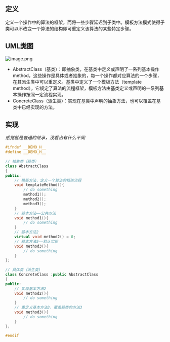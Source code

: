 ## 定义

定义一个操作中的算法的框架，而将一些步骤延迟到子类中。模板方法模式使得子类可以不改变一个算法的结构即可重定义该算法的某些特定步骤。

## UML类图

![image.png](assets/image-20210809160948-gsf3jzx.png)

* AbstractClass（基类）：即抽象类，在基类中定义或声明了一系列基本操作method，这些操作是具体或者抽象的，每一个操作都对应算法的一个步骤，在其派生类中可以重定义。基类中定义了一个模板方法（template method），它规定了算法的流程框架，模板方法由基类定义或声明的一系列基本操作按照一定流程实现。
* ConcreteClass（派生类）：实现在基类中声明的抽象方法，也可以覆盖在基类中已经实现的方法。

## 实现

*感觉就是普通的继承，没看出有什么不同*

```cpp
#ifndef __DEMO_H__
#define __DEMO_H__
 
// 抽象类（基类）
class AbstractClass
{
public:
	// 模板方法，定义一个算法的框架流程
	void templateMethod(){
		// do something
		method1();
		method2();
		method3();
	}
	// 基本方法——公共方法
	void method1(){
		// do something
	}
	// 基本方法2
	virtual void method2() = 0;
	// 基本方法3——默认实现
	void method3(){
		// do something
	}
};
 
// 具体类（派生类)
class ConcreteClass :public AbstractClass
{
public:
	// 实现基本方法2
	void method2(){
		// do something
	}
	// 重定义基本方法3，覆盖基类的方法3
	void method3(){
		// do something
	}
};
 
#endif
```